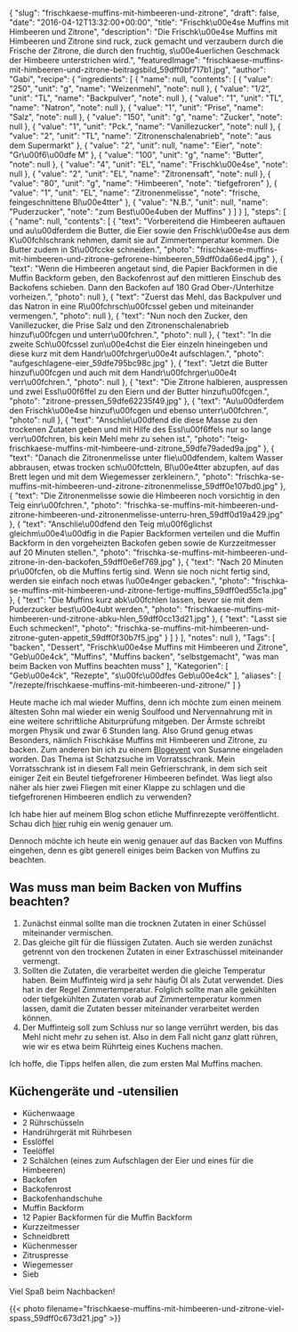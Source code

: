 {
    "slug": "frischkaese-muffins-mit-himbeeren-und-zitrone",
    "draft": false,
    "date": "2016-04-12T13:32:00+00:00",
    "title": "Frischk\u00e4se Muffins mit Himbeeren und  Zitrone",
    "description": "Die Frischk\u00e4se Muffins mit Himbeeren und Zitrone sind ruck, zuck gemacht und verzaubern durch die Frische der Zitrone, die durch den fruchtig, s\u00e4uerlichen Geschmack der Himbeere unterstrichen wird.",
    "featuredImage": "frischkaese-muffins-mit-himbeeren-und-zitrone-beitragsbild_59dff0bf717b1.jpg",
    "author": "Gabi",
    "recipe": {
        "ingredients": [
            {
                "name": null,
                "contents": [
                    {
                        "value": "250",
                        "unit": "g",
                        "name": "Weizenmehl",
                        "note": null
                    },
                    {
                        "value": "1\/2",
                        "unit": "TL",
                        "name": "Backpulver",
                        "note": null
                    },
                    {
                        "value": "1",
                        "unit": "TL",
                        "name": "Natron",
                        "note": null
                    },
                    {
                        "value": "1",
                        "unit": "Prise",
                        "name": "Salz",
                        "note": null
                    },
                    {
                        "value": "150",
                        "unit": "g",
                        "name": "Zucker",
                        "note": null
                    },
                    {
                        "value": "1",
                        "unit": "Pck.",
                        "name": "Vanillezucker",
                        "note": null
                    },
                    {
                        "value": "2",
                        "unit": "TL",
                        "name": "Zitronenschalenabrieb",
                        "note": "aus dem Supermarkt"
                    },
                    {
                        "value": "2",
                        "unit": null,
                        "name": "Eier",
                        "note": "Gr\u00f6\u00dfe M"
                    },
                    {
                        "value": "100",
                        "unit": "g",
                        "name": "Butter",
                        "note": null
                    },
                    {
                        "value": "4",
                        "unit": "EL",
                        "name": "Frischk\u00e4se",
                        "note": null
                    },
                    {
                        "value": "2",
                        "unit": "EL",
                        "name": "Zitronensaft",
                        "note": null
                    },
                    {
                        "value": "80",
                        "unit": "g",
                        "name": "Himbeeren",
                        "note": "tiefgefroren"
                    },
                    {
                        "value": "1",
                        "unit": "EL",
                        "name": "Zitronenmelisse",
                        "note": "frische, feingeschnittene Bl\u00e4tter"
                    },
                    {
                        "value": "N.B.",
                        "unit": null,
                        "name": "Puderzucker",
                        "note": "zum Best\u00e4uben der Muffins"
                    }
                ]
            }
        ],
        "steps": [
            {
                "name": null,
                "contents": [
                    {
                        "text": "Vorbereitend die Himbeeren auftauen und au\u00dferdem die Butter, die Eier sowie den Frischk\u00e4se aus dem K\u00fchlschrank nehmen, damit sie auf Zimmertemperatur kommen. Die Butter zudem in St\u00fccke schneiden.",
                        "photo": "frischkaese-muffins-mit-himbeeren-und-zitrone-gefrorene-himbeeren_59dff0da66ed4.jpg"
                    },
                    {
                        "text": "Wenn die Himbeeren angetaut sind, die Papier Backformen in die Muffin Backform geben, den Backofenrost auf den mittleren Einschub des Backofens schieben. Dann den Backofen auf 180 Grad Ober-\/Unterhitze vorheizen.",
                        "photo": null
                    },
                    {
                        "text": "Zuerst das Mehl, das Backpulver und das Natron in eine R\u00fchrsch\u00fcssel geben und miteinander vermengen.",
                        "photo": null
                    },
                    {
                        "text": "Nun noch den Zucker, den Vanillezucker, die Prise Salz und den Zitronenschalenabrieb hinzuf\u00fcgen und unterr\u00fchren.",
                        "photo": null
                    },
                    {
                        "text": "In die zweite Sch\u00fcssel zun\u00e4chst die Eier einzeln hineingeben und diese kurz mit dem Handr\u00fchrger\u00e4t aufschlagen.",
                        "photo": "aufgeschlagene-eier_59dfe795bc98c.jpg"
                    },
                    {
                        "text": "Jetzt die Butter hinzuf\u00fcgen und auch mit dem Handr\u00fchrger\u00e4t verr\u00fchren.",
                        "photo": null
                    },
                    {
                        "text": "Die Zitrone halbieren, auspressen und zwei Essl\u00f6ffel zu den Eiern und der Butter hinzuf\u00fcgen.",
                        "photo": "zitrone-pressen_59dfe62235f49.jpg"
                    },
                    {
                        "text": "Au\u00dferdem den Frischk\u00e4se hinzuf\u00fcgen und ebenso unterr\u00fchren.",
                        "photo": null
                    },
                    {
                        "text": "Anschlie\u00dfend die diese Masse zu den trockenen Zutaten geben und mit Hilfe des Essl\u00f6ffels nur so lange verr\u00fchren, bis kein Mehl mehr zu sehen ist.",
                        "photo": "teig-frischkaese-muffins-mit-himbeere-und-zitrone_59dfe79aded9a.jpg"
                    },
                    {
                        "text": "Danach die Zitronenmelisse unter flie\u00dfendem, kaltem Wasser abbrausen, etwas trocken sch\u00fctteln, Bl\u00e4tter abzupfen, auf das Brett legen und mit dem Wiegemesser zerkleinern.",
                        "photo": "frischka-se-muffins-mit-himbeeren-und-zitrone-zitronenmelisse_59dff0e107bd0.jpg"
                    },
                    {
                        "text": "Die Zitronenmelisse sowie die Himbeeren noch vorsichtig in den Teig einr\u00fchren.",
                        "photo": "frischka-se-muffins-mit-himbeeren-und-zitrone-himbeeren-und-zitronenmelisse-unterru-hren_59dff0d19a429.jpg"
                    },
                    {
                        "text": "Anschlie\u00dfend den Teig m\u00f6glichst gleichm\u00e4\u00dfig in die Papier Backformen verteilen und die Muffin Backform in den vorgeheizten Backofen geben sowie de Kurzzeitmesser auf 20  Minuten stellen.",
                        "photo": "frischka-se-muffins-mit-himbeeren-und-zitrone-in-den-backofen_59dff0e6ef769.jpg"
                    },
                    {
                        "text": "Nach 20 Minuten pr\u00fcfen, ob die Muffins fertig sind. Wenn sie noch nicht fertig sind, werden sie einfach noch etwas l\u00e4nger gebacken.",
                        "photo": "frischka-se-muffins-mit-himbeeren-und-zitrone-fertige-muffins_59dff0ed55c1a.jpg"
                    },
                    {
                        "text": "Die Muffins kurz abk\u00fchlen lassen, bevor sie mit dem Puderzucker best\u00e4ubt werden.",
                        "photo": "frischkaese-muffins-mit-himbeeren-und-zitrone-abku-hlen_59dff0cc13d21.jpg"
                    },
                    {
                        "text": "Lasst sie Euch schmecken!",
                        "photo": "frischka-se-muffins-mit-himbeeren-und-zitrone-guten-appetit_59dff0f30b7f5.jpg"
                    }
                ]
            }
        ],
        "notes": null
    },
    "Tags": [
        "backen",
        "Dessert",
        "Frischk\u00e4se Muffins mit Himbeeren und Zitrone",
        "Geb\u00e4ck",
        "Muffins",
        "Muffins backen",
        "selbstgemacht",
        "was man beim Backen von Muffins beachten muss"
    ],
    "Kategorien": [
        "Geb\u00e4ck",
        "Rezepte",
        "s\u00fc\u00dfes Geb\u00e4ck"
    ],
    "aliases": [
        "\/rezepte\/frischkaese-muffins-mit-himbeeren-und-zitrone\/"
    ]
}

Heute mache ich mal wieder Muffins, denn ich möchte zum einen meinem ältesten Sohn mal wieder ein wenig Soulfood und Nervennahrung mit in eine weitere schriftliche Abiturprüfung mitgeben. Der Ärmste schreibt morgen Physik und zwar 6 Stunden lang. Also Grund genug etwas Besonders, nämlich Frischkäse Muffins mit Himbeeren und Zitrone, zu backen. Zum anderen bin ich zu einem [Blogevent][1] von Susanne eingeladen worden. Das Thema ist Schatzsuche im Vorratsschrank. Mein Vorratsschrank ist in diesem Fall mein Gefrierschrank, in dem sich seit einiger Zeit ein Beutel tiefgefrorener Himbeeren befindet. Was liegt also näher als hier zwei Fliegen mit einer Klappe zu schlagen und die tiefgefrorenen Himbeeren endlich zu verwenden?

Ich habe hier auf meinem Blog schon etliche Muffinrezepte veröffentlicht. Schau dich [hier][2] ruhig ein wenig genauer um.

Dennoch möchte ich heute ein wenig genauer auf das Backen von Muffins eingehen, denn es gibt generell einiges beim Backen von Muffins zu beachten.

## Was muss man beim Backen von Muffins beachten?

 1. Zunächst einmal sollte man die trocknen Zutaten in einer Schüssel miteinander vermischen.
 2. Das gleiche gilt für die flüssigen Zutaten. Auch sie werden zunächst getrennt von den trockenen Zutaten in einer Extraschüssel miteinander vermengt.
 3. Sollten die Zutaten, die verarbeitet werden die gleiche Temperatur haben. Beim Muffinteig wird ja sehr häufig Öl als Zutat verwendet. Dies hat in der Regel Zimmertemperatur. Folglich sollte man alle gekühlten oder tiefgekühlten Zutaten vorab auf Zimmertemperatur kommen lassen, damit die Zutaten besser miteinander verarbeitet werden können.
 4. Der Muffinteig soll zum Schluss nur so lange verrührt werden, bis das Mehl nicht mehr zu sehen ist. Also in dem Fall nicht ganz glatt rühren, wie wir es etwa beim Rührteig eines Kuchens machen.

Ich hoffe, die Tipps helfen allen, die zum ersten Mal Muffins machen.

## Küchengeräte und -utensilien

 * Küchenwaage
 * 2 Rührschüsseln
 * Handrührgerät mit Rührbesen
 * Esslöffel
 * Teelöffel
 * 2 Schälchen (eines zum Aufschlagen der Eier und eines für die Himbeeren)
 * Backofen
 * Backofenrost
 * Backofenhandschuhe
 * Muffin Backform
 * 12 Papier Backformen für die Muffin Backform
 * Kurzzeitmesser
 * Schneidbrett
 * Küchenmesser
 * Zitruspresse
 * Wiegemesser
 * Sieb

Viel Spaß beim Nachbacken!

{{< photo filename="frischkaese-muffins-mit-himbeeren-und-zitrone-viel-spass_59dff0c673d21.jpg" >}}

 [1]: https://magentratzerl.net/
 [2]: https://kochfokus.de/?s=muffins